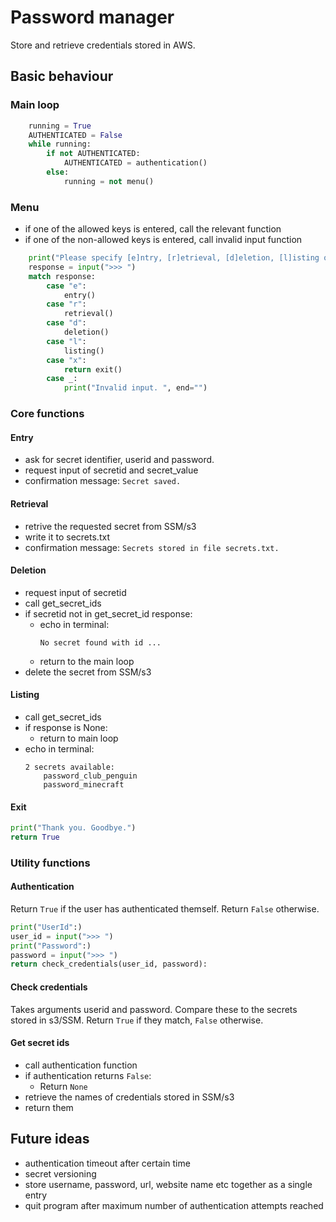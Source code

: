 # Password manager
Store and retrieve credentials stored in AWS.
## Basic behaviour
### Main loop
```python
    running = True
    AUTHENTICATED = False
    while running:
        if not AUTHENTICATED:
            AUTHENTICATED = authentication()
        else:
            running = not menu()
```
### Menu
- if one of the allowed keys is entered, call the relevant function
- if one of the non-allowed keys is entered, call invalid input function
```python
    print("Please specify [e]ntry, [r]etrieval, [d]eletion, [l]isting or e[x]it:")
    response = input(">>> ")
    match response:
        case "e":
            entry()
        case "r":
            retrieval()
        case "d":
            deletion()
        case "l":
            listing()
        case "x":
            return exit()
        case _:  
            print("Invalid input. ", end="")
```
### Core functions

#### Entry
- ask for secret identifier, userid and password.
- request input of secretid and secret_value
- confirmation message: `Secret saved.`
#### Retrieval
- retrive the requested secret from SSM/s3
- write it to secrets.txt
- confirmation message: `Secrets stored in file secrets.txt.`

#### Deletion
- request input of secretid
- call get_secret_ids
- if secretid not in get_secret_id response:
    - echo in terminal:
        ```
        No secret found with id ...
        ```
    - return to the main loop
- delete the secret from SSM/s3

#### Listing
- call get_secret_ids
- if response is None:
    - return to main loop
- echo in terminal:
    ```
    2 secrets available:
        password_club_penguin
        password_minecraft
    ```
#### Exit
```python
print("Thank you. Goodbye.")
return True
```
### Utility functions

#### Authentication
Return `True` if the user has authenticated themself. Return `False` otherwise.
```python
print("UserId":)
user_id = input(">>> ")
print("Password":)
password = input(">>> ")
return check_credentials(user_id, password):
```

#### Check credentials
Takes arguments userid and password. Compare these to the secrets stored in s3/SSM. Return `True` if they match, `False` otherwise.

#### Get secret ids
- call authentication function
- if authentication returns `False`:
    - Return `None`
- retrieve the names of credentials stored in SSM/s3
- return them

## Future ideas
- authentication timeout after certain time
- secret versioning
- store username, password, url, website name etc together as a single entry
- quit program after maximum number of authentication attempts reached